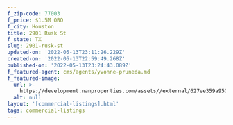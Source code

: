 ```yaml
---
f_zip-code: 77003
f_price: $1.5M OBO
f_city: Houston
title: 2901 Rusk St
f_state: TX
slug: 2901-rusk-st
updated-on: '2022-05-13T23:11:26.229Z'
created-on: '2022-05-13T22:59:49.268Z'
published-on: '2022-05-13T23:24:43.089Z'
f_featured-agent: cms/agents/yvonne-pruneda.md
f_featured-image:
  url: >-
    https://development.nanproperties.com/assets//external/627ee359a950843e8b9b4c45_screen20shot202022-05-1320at204.01.40%20PM.png
  alt: null
layout: '[commercial-listings].html'
tags: commercial-listings
---
```



